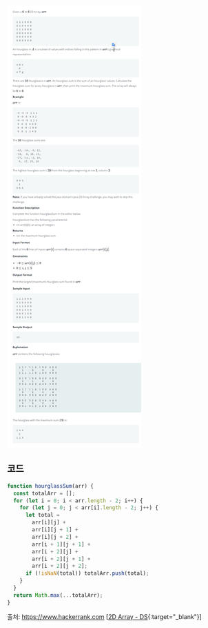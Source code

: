 ![Problem Image](https://raw.githubusercontent.com/hitari/scratch-paper/main/Algorithm-study/Hackerrank/interview-preparation-kit/Arrays/2D-array-DS/Problem.png "문제지")

## 코드

```javascript
function hourglassSum(arr) {
  const totalArr = [];
  for (let i = 0; i < arr.length - 2; i++) {
    for (let j = 0; j < arr[i].length - 2; j++) {
      let total =
        arr[i][j] +
        arr[i][j + 1] +
        arr[i][j + 2] +
        arr[i + 1][j + 1] +
        arr[i + 2][j] +
        arr[i + 2][j + 1] +
        arr[i + 2][j + 2];
      if (!isNaN(total)) totalArr.push(total);
    }
  }
  return Math.max(...totalArr);
}
```

출처: https://www.hackerrank.com \[[2D Array - DS](https://www.hackerrank.com/challenges/2d-array/problem?h_l=interview&playlist_slugs%5B%5D=interview-preparation-kit&playlist_slugs%5B%5D=arrays){:target="\_blank"}\]
